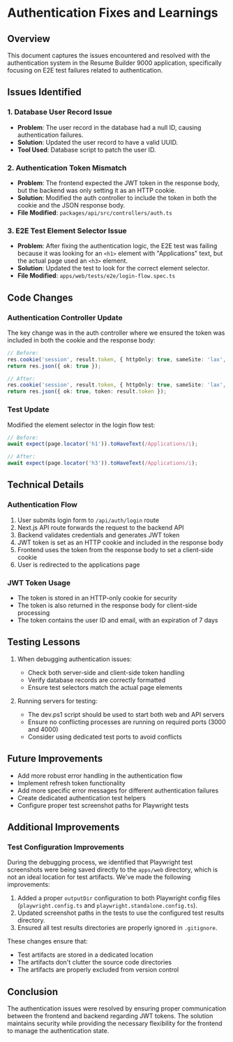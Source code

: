 # Authentication Fixes and Learnings

## Overview

This document captures the issues encountered and resolved with the authentication system in the Resume Builder 9000 application, specifically focusing on E2E test failures related to authentication.

## Issues Identified

### 1. Database User Record Issue

- **Problem**: The user record in the database had a null ID, causing authentication failures.
- **Solution**: Updated the user record to have a valid UUID.
- **Tool Used**: Database script to patch the user ID.

### 2. Authentication Token Mismatch

- **Problem**: The frontend expected the JWT token in the response body, but the backend was only setting it as an HTTP cookie.
- **Solution**: Modified the auth controller to include the token in both the cookie and the JSON response body.
- **File Modified**: `packages/api/src/controllers/auth.ts`

### 3. E2E Test Element Selector Issue

- **Problem**: After fixing the authentication logic, the E2E test was failing because it was looking for an `<h1>` element with "Applications" text, but the actual page used an `<h3>` element.
- **Solution**: Updated the test to look for the correct element selector.
- **File Modified**: `apps/web/tests/e2e/login-flow.spec.ts`

## Code Changes

### Authentication Controller Update

The key change was in the auth controller where we ensured the token was included in both the cookie and the response body:

```typescript
// Before:
res.cookie('session', result.token, { httpOnly: true, sameSite: 'lax', secure: false });
return res.json({ ok: true });

// After:
res.cookie('session', result.token, { httpOnly: true, sameSite: 'lax', secure: false });
return res.json({ ok: true, token: result.token });
```

### Test Update

Modified the element selector in the login flow test:

```typescript
// Before:
await expect(page.locator('h1')).toHaveText(/Applications/i);

// After:
await expect(page.locator('h3')).toHaveText(/Applications/i);
```

## Technical Details

### Authentication Flow

1. User submits login form to `/api/auth/login` route
2. Next.js API route forwards the request to the backend API
3. Backend validates credentials and generates JWT token
4. JWT token is set as an HTTP cookie and included in the response body
5. Frontend uses the token from the response body to set a client-side cookie
6. User is redirected to the applications page

### JWT Token Usage

- The token is stored in an HTTP-only cookie for security
- The token is also returned in the response body for client-side processing
- The token contains the user ID and email, with an expiration of 7 days

## Testing Lessons

1. When debugging authentication issues:
   - Check both server-side and client-side token handling
   - Verify database records are correctly formatted
   - Ensure test selectors match the actual page elements

2. Running servers for testing:
   - The dev.ps1 script should be used to start both web and API servers
   - Ensure no conflicting processes are running on required ports (3000 and 4000)
   - Consider using dedicated test ports to avoid conflicts

## Future Improvements

- Add more robust error handling in the authentication flow
- Implement refresh token functionality
- Add more specific error messages for different authentication failures
- Create dedicated authentication test helpers
- Configure proper test screenshot paths for Playwright tests

## Additional Improvements

### Test Configuration Improvements

During the debugging process, we identified that Playwright test screenshots were being saved directly to the `apps/web` directory, which is not an ideal location for test artifacts. We've made the following improvements:

1. Added a proper `outputDir` configuration to both Playwright config files (`playwright.config.ts` and `playwright.standalone.config.ts`).
2. Updated screenshot paths in the tests to use the configured test results directory.
3. Ensured all test results directories are properly ignored in `.gitignore`.

These changes ensure that:

- Test artifacts are stored in a dedicated location
- The artifacts don't clutter the source code directories
- The artifacts are properly excluded from version control

## Conclusion

The authentication issues were resolved by ensuring proper communication between the frontend and backend regarding JWT tokens. The solution maintains security while providing the necessary flexibility for the frontend to manage the authentication state.
